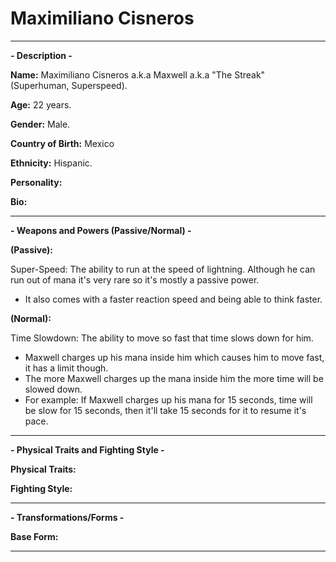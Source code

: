 # Maximiliano Cisneros

-----

**- Description -**

**Name:** Maximiliano Cisneros a.k.a Maxwell a.k.a "The Streak" (Superhuman, Superspeed).

**Age:** 22 years.

**Gender:** Male.

**Country of Birth:** Mexico

**Ethnicity:** Hispanic.

**Personality:** 

**Bio:**

-----
**- Weapons and Powers (Passive/Normal) -**

**(Passive):**

Super-Speed: The ability to run at the speed of lightning. Although he can run out of mana it's very rare so it's mostly a passive power.
- It also comes with a faster reaction speed and being able to think faster. 

**(Normal):**

Time Slowdown: The ability to move so fast that time slows down for him.
- Maxwell charges up his mana inside him which causes him to move fast, it has a limit though.
- The more Maxwell charges up the mana inside him the more time will be slowed down.
- For example: If Maxwell charges up his mana for 15 seconds, time will be slow for 15 seconds, then it'll take 15 seconds for it to resume it's pace.

-----
**- Physical Traits and Fighting Style -**

**Physical Traits:** 

**Fighting Style:** 

-----
**- Transformations/Forms -**

**Base Form:**

-----

